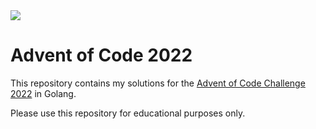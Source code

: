 <img src="https://repository-images.githubusercontent.com/573847437/5e61092e-4b24-4359-89b9-917b35e8fe19" />

# Advent of Code 2022

This repository contains my solutions for the [Advent of Code Challenge 2022](https://adventofcode.com/2022) in Golang. 

Please use this repository for educational purposes only.
